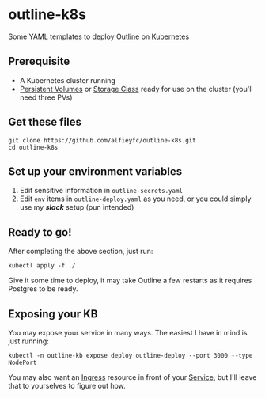 # outline-k8s
Some YAML templates to deploy [Outline](https://www.getoutline.com/) on [Kubernetes](https://kubernetes.io/)

## Prerequisite
- A Kubernetes cluster running
- [Persistent Volumes](https://kubernetes.io/docs/concepts/storage/persistent-volumes/) or [Storage Class](https://kubernetes.io/docs/concepts/storage/storage-classes/) ready for use on the cluster (you'll need three PVs)

## Get these files
```shell=
git clone https://github.com/alfieyfc/outline-k8s.git
cd outline-k8s
```

## Set up your environment variables
1. Edit sensitive information in `outline-secrets.yaml` 
2. Edit `env` items in `outline-deploy.yaml` as you need, or you could simply use my ***slack*** setup (pun intended)

## Ready to go!
After completing the above section, just run:
```shell=
kubectl apply -f ./
```
Give it some time to deploy, it may take Outline a few restarts as it requires Postgres to be ready.

## Exposing your KB
You may expose your service in many ways. The easiest I have in mind is just running:
```shell=
kubectl -n outline-kb expose deploy outline-deploy --port 3000 --type NodePort
```
You may also want an [Ingress](https://kubernetes.io/docs/concepts/services-networking/ingress/) resource in front of your [Service](https://kubernetes.io/docs/concepts/services-networking/service/), but I'll leave that to yourselves to figure out how. 

